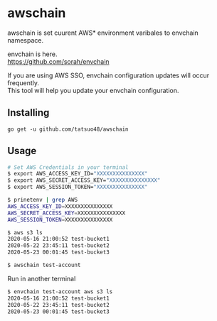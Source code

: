 # awschain

awschain is set cuurent AWS* environment varibales to envchain namespace.  

envchain is here.  
https://github.com/sorah/envchain

If you are using AWS SSO, envchain configuration updates will occur frequently.  
This tool will help you update your envchain configuration.

## Installing
```
go get -u github.com/tatsuo48/awschain
```

## Usage
```bash
# Set AWS Credentials in your terminal
$ export AWS_ACCESS_KEY_ID="XXXXXXXXXXXXXXX"
$ export AWS_SECRET_ACCESS_KEY="XXXXXXXXXXXXXXX"
$ export AWS_SESSION_TOKEN="XXXXXXXXXXXXXXX"

$ prinetenv | grep AWS
AWS_ACCESS_KEY_ID=XXXXXXXXXXXXXXX
AWS_SECRET_ACCESS_KEY=XXXXXXXXXXXXXXX
AWS_SESSION_TOKEN=XXXXXXXXXXXXXXX

$ aws s3 ls 
2020-05-16 21:00:52 test-bucket1
2020-05-22 23:45:11 test-bucket2
2020-05-23 00:01:45 test-bucket3

$ awschain test-account
```

Run in another terminal
```bash
$ envchain test-account aws s3 ls
2020-05-16 21:00:52 test-bucket1
2020-05-22 23:45:11 test-bucket2
2020-05-23 00:01:45 test-bucket3
```
